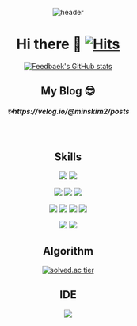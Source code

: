 <div align=center>
  
![header](https://capsule-render.vercel.app/api?type=waving&color=008000&height=150&section=header&text="끝까지_가면_내가_이김&fontColor=ffffff&fontSize=50&animation=fadeIn)
  
# Hi there 👋 [![Hits](https://hits.seeyoufarm.com/api/count/incr/badge.svg?url=https%3A%2F%2Fgithub.com%2FFeedbaek&count_bg=%2379C83D&title_bg=%23555555&icon=&icon_color=%23E7E7E7&title=hits&edge_flat=false)](https://hits.seeyoufarm.com)
[![Feedbaek's GitHub stats](https://github-readme-stats.vercel.app/api?username=Feedbaek)](https://github.com/anuraghazra/github-readme-stats)
<br/>
  
<h2>My Blog 😎</h2> 
<h5>
 ✨https://velog.io/@minskim2/posts
</h5>
<br/>

## Skills

<img src="https://img.shields.io/badge/C-A8B9CC?style=for-the-badge&logo=C&logoColor=white"> <img src="https://img.shields.io/badge/C++-00599C?style=for-the-badge&logo=C++&logoColor=white">

<img src="https://img.shields.io/badge/linux-00599C?style=for-the-badge&logo=linux&logoColor=white"> <img src="https://img.shields.io/badge/docker-00599C?style=for-the-badge&logo=docker&logoColor=white"> <img src="https://img.shields.io/badge/MySQL-4479A1?style=for-the-badge&logo=MySQL&logoColor=white">

<img src="https://img.shields.io/badge/TypeScript-3178C6?style=for-the-badge&logo=TypeScript&logoColor=white"> <img src="https://img.shields.io/badge/Node.js-339933?style=for-the-badge&logo=node.js&logoColor=white"> <img src="https://img.shields.io/badge/NestJS-E0234E?style=for-the-badge&logo=NestJS&logoColor=white"> <img src="https://img.shields.io/badge/Express-000000?style=for-the-badge&logo=Express&logoColor=white">
<br/>

<img src="https://img.shields.io/badge/Java-007396?style=flat-square&logo=Java&logoColor=white"/> <img src="https://img.shields.io/badge/Spring Boot-6DB33F?style=for-the-badge&logo=Spring Boot&logoColor=white">
<br/>

## Algorithm
[![solved.ac tier](http://mazassumnida.wtf/api/generate_badge?boj=nicek789)](https://solved.ac/nicek789)
<br/>


## IDE
<img src="https://img.shields.io/badge/intellijidea-000000?style=for-the-badge&logo=intellijidea&logoColor=white">
<br/>

</div>

<!--
**Feedbaek/Feedbaek** is a ✨ _special_ ✨ repository because its `README.md` (this file) appears on your GitHub profile.

Here are some ideas to get you started:

- 🔭 I’m currently working on ...
- 🌱 I’m currently learning ...
- 👯 I’m looking to collaborate on ...
- 🤔 I’m looking for help with ...
- 💬 Ask me about ...
- 📫 How to reach me: ...
- 😄 Pronouns: ...
- ⚡ Fun fact: ...
-->
